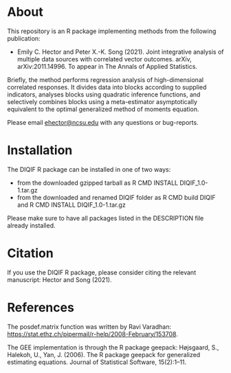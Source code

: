# About

This repository is an R package implementing methods from the following publication:
- Emily C. Hector and Peter X.-K. Song (2021). Joint integrative analysis of multiple data sources with correlated vector outcomes. arXiv, arXiv:2011.14996. To appear in The Annals of Applied Statistics.

Briefly, the method performs regression analysis of high-dimensional correlated responses. It divides data into blocks according to supplied indicators, 
analyses blocks using quadratic inference functions, and selectively combines blocks using a meta-estimator asymptotically equivalent to the optimal generalized method of moments equation.

Please email ehector@ncsu.edu with any questions or bug-reports.

# Installation

The DIQIF R package can be installed in one of two ways:
- from the downloaded gzipped tarball as R CMD INSTALL DIQIF_1.0-1.tar.gz
- from the downloaded and renamed DIQIF folder as R CMD build DIQIF and R CMD INSTALL DIQIF_1.0-1.tar.gz

Please make sure to have all packages listed in the DESCRIPTION file already installed.

# Citation

If you use the DIQIF R package, please consider citing the relevant manuscript: Hector and Song (2021).

# References

The posdef.matrix function was written by Ravi Varadhan: https://stat.ethz.ch/pipermail/r-help/2008-February/153708.

The GEE implementation is through the R package geepack: Højsgaard, S., Halekoh, U., Yan, J. (2006). The R package geepack for generalized estimating equations. Journal of Statistical Software, 15(2):1–11.
